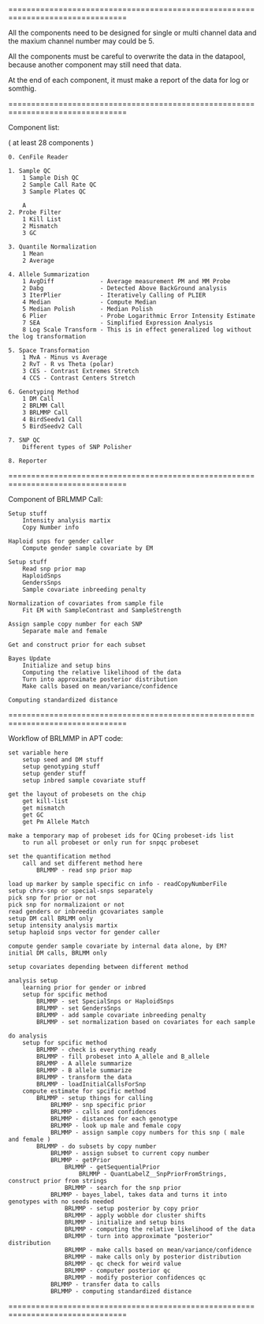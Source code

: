 ================================================================================

All the components need to be designed for single or multi channel data and the maxium channel number may could be 5.

All the components must be careful to overwrite the data in the datapool, because another component may still need that data.

At the end of each component, it must make a report of the data for log or somthig.

================================================================================

Component list:

( at least 28 components )

    0. CenFile Reader

    1. Sample QC
        1 Sample Dish QC
        2 Sample Call Rate QC
        3 Sample Plates QC

        A
    2. Probe Filter
        1 Kill List
        2 Mismatch
        3 GC

    3. Quantile Normalization
        1 Mean
        2 Average

    4. Allele Summarization
        1 AvgDiff             - Average measurement PM and MM Probe
        2 Dabg                - Detected Above BackGround analysis
        3 IterPlier           - Iteratively Calling of PLIER
        4 Median              - Compute Median
        5 Median Polish       - Median Polish
        6 Plier               - Probe Logarithmic Error Intensity Estimate
        7 SEA                 - Simplified Expression Analysis
        8 Log Scale Transform - This is in effect generalized log without the log transformation

    5. Space Transformation
        1 MvA - Minus vs Average
        2 RvT - R vs Theta (polar)
        3 CES - Contrast Extremes Stretch
        4 CCS - Contrast Centers Stretch

    6. Genotyping Method
        1 DM Call
        2 BRLMM Call
        3 BRLMMP Call
        4 BirdSeedv1 Call
        5 BirdSeedv2 Call

    7. SNP QC
        Different types of SNP Polisher

    8. Reporter 

================================================================================

Component of BRLMMP Call:

    Setup stuff
        Intensity analysis martix
        Copy Number info

    Haploid snps for gender caller
        Compute gender sample covariate by EM

    Setup stuff
        Read snp prior map
        HaploidSnps
        GendersSnps
        Sample covariate inbreeding penalty

    Normalization of covariates from sample file
        Fit EM with SampleContrast and SampleStrength

    Assign sample copy number for each SNP
        Separate male and female

    Get and construct prior for each subset

    Bayes Update
        Initialize and setup bins
        Computing the relative likelihood of the data
        Turn into approximate posterior distribution
        Make calls based on mean/variance/confidence

    Computing standardized distance

================================================================================

Workflow of BRLMMP in APT code:

    set variable here
        setup seed and DM stuff 
        setup genotyping stuff
        setup gender stuff
        setup inbred sample covariate stuff
    
    get the layout of probesets on the chip
        get kill-list
        get mismatch
        get GC
        get Pm Allele Match
    
    make a temporary map of probeset ids for QCing probeset-ids list
        to run all probeset or only run for snpqc probeset
    
    set the quantification method
        call and set different method here
            BRLMMP - read snp prior map 
    
    load up marker by sample specific cn info - readCopyNumberFile
    setup chrx-snp or special-snps separately
    pick snp for prior or not
    pick snp for normalizaiont or not
    read genders or inbreedin gcovariates sample
    setup DM call BRLMM only
    setup intensity analysis martix
    setup haploid snps vector for gender caller
    
    compute gender sample covariate by internal data alone, by EM?
    initial DM calls, BRLMM only
    
    setup covariates depending between different method
    
    analysis setup
        learning prior for gender or inbred
        setup for spcific method
            BRLMMP - set SpecialSnps or HaploidSnps
            BRLMMP - set GendersSnps
            BRLMMP - add sample covariate inbreeding penalty
            BRLMMP - set normalization based on covariates for each sample
    
    do analysis
        setup for spcific method
            BRLMMP - check is everything ready
            BRLMMP - fill probeset into A_allele and B_allele
            BRLMMP - A allele summarize
            BRLMMP - B allele summarize
            BRLMMP - transform the data 
            BRLMMP - loadInitialCallsForSnp
        compute estimate for spcific method
            BRLMMP - setup things for calling
                BRLMMP - snp specific prior
                BRLMMP - calls and confidences
                BRLMMP - distances for each genotype
                BRLMMP - look up male and female copy
                BRLMMP - assign sample copy numbers for this snp ( male and female )
            BRLMMP - do subsets by copy number
                BRLMMP - assign subset to current copy number
                BRLMMP - getPrior
                    BRLMMP - getSequentialPrior
                        BRLMMP - QuantLabelZ__SnpPriorFromStrings, construct prior from strings
                    BRLMMP - search for the snp prior
                BRLMMP - bayes_label, takes data and turns it into genotypes with no seeds needed
                    BRLMMP - setup posterior by copy prior
                    BRLMMP - apply wobble dor cluster shifts
                    BRLMMP - initialize and setup bins
                    BRLMMP - computing the relative likelihood of the data
                    BRLMMP - turn into approximate "posterior" distribution
                    BRLMMP - make calls based on mean/variance/confidence
                    BRLMMP - make calls only by posterior distribution
                    BRLMMP - qc check for weird value
                    BRLMMP - computer posterior qc
                    BRLMMP - modify posterior confidences qc
                BRLMMP - transfer data to calls
                BRLMMP - computing standardized distance

================================================================================
